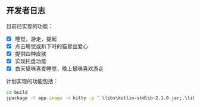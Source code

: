 ## 开发者日志

目前已实现的功能：

- [x] 睡觉，游走，提起
- [x] 点击睡觉或趴下时的猫冒出爱心
- [x] 提供四种皮肤
- [x] 实现托盘功能
- [x] 白天猫咪喜爱睡觉，晚上猫咪喜欢游走

计划实现的功能包括：



```cmd
cd build
jpackage -t app-image -n kitty -p '.\libs\kotlin-stdlib-2.1.0.jar;.\libs\annotations-13.0.jar;.\classes\java\main' -m me.cdh/me.cdh.MainKt --jlink-options '--compress zip-9 --no-header-files --strip-native-commands --no-man-pages --strip-debug' --java-options '-Xms50m -Xmx80m -XX:+UseZGC' --icon .\resources\main\kitty.ico --resource-dir .\resources\main
```
